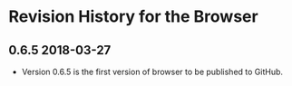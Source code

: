 # Revision History for the Browser

## 0.6.5 2018-03-27
* Version 0.6.5 is the first version of browser to be published to GitHub.